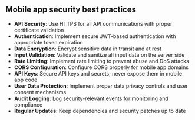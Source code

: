 ## Mobile app security best practices

- **API Security**: Use HTTPS for all API communications with proper certificate validation
- **Authentication**: Implement secure JWT-based authentication with appropriate token expiration
- **Data Encryption**: Encrypt sensitive data in transit and at rest
- **Input Validation**: Validate and sanitize all input data on the server side
- **Rate Limiting**: Implement rate limiting to prevent abuse and DoS attacks
- **CORS Configuration**: Configure CORS properly for mobile app domains
- **API Keys**: Secure API keys and secrets; never expose them in mobile app code
- **User Data Protection**: Implement proper data privacy controls and user consent mechanisms
- **Audit Logging**: Log security-relevant events for monitoring and compliance
- **Regular Updates**: Keep dependencies and security patches up to date
